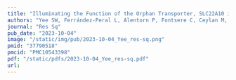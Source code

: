 ```yaml
---
title: "Illuminating the Function of the Orphan Transporter, SLC22A10 in Humans and Other Primates"
authors: "Yee SW, Ferrández-Peral L, Alentorn P, Fontsere C, Ceylan M, Koleske ML, Handin N, Artegoitia VM, Lara G, Chien HC, Zhou X, Dainat J, Zalevsky A, Sali A, **Brand CM**, **Capra JA**, Artursson P, Newman JW, Marques-Bonet T, Giacomini KM."
journal: "Res Sq"
pub_date: "2023-10-04"
image: "/static/img/pub/2023-10-04_Yee_res-sq.png"
pmid: "37790518"
pmcid: "PMC10543398"
pdf: "/static/pdfs/2023-10-04_Yee_res-sq.pdf"
url: 
---
```

